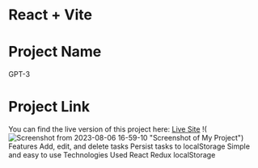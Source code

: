 # React + Vite
# Project Name
GPT-3
# Project Link
You can find the live version of this project here:
[Live Site](https://celebrated-twilight-42be43.netlify.app/)
!(![Screenshot from 2023-08-06 16-59-10](https://github.com/bokhuuu/GPT-3/assets/126252413/67ba5255-466f-41a4-9e63-d00b9ed05afc)
 "Screenshot of My Project")
Features
Add, edit, and delete tasks
Persist tasks to localStorage
Simple and easy to use
Technologies Used
React
Redux
localStorage
